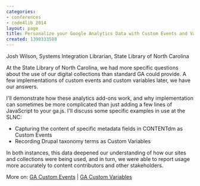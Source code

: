 ```yaml
---
categories:
- conferences
- code4lib 2014
layout: page
title: Personalize your Google Analytics Data with Custom Events and Variables
created: 1390333588
---
```

Josh Wilson, Systems Integration Librarian, State Library of North Carolina 

At the State Library of North Carolina, we had more specific questions about the use of our digital collections than standard GA could provide. A few implementations of custom events and custom variables later, we have our answers.

I'll demonstrate how these analytics add-ons work, and why implementation can sometimes be more complicated than just adding a few lines of JavaScript to your ga.js. I'll discuss some specific examples in use at the SLNC:

<ul>
<li>Capturing the content of specific metadata fields in CONTENTdm as Custom Events</li>
<li>Recording Drupal taxonomy terms as Custom Variables</li>
</ul>

In both instances, this data deepened our understanding of how our sites and collections were being used, and in turn, we were able to report usage more accurately to content contributors and other stakeholders.

More on: <a href="https://developers.google.com/analytics/devguides/collection/gajs/eventTrackerGuide">GA Custom Events</a> | <a href="https://developers.google.com/analytics/devguides/collection/gajs/gaTrackingCustomVariables">GA Custom Variables</a>
